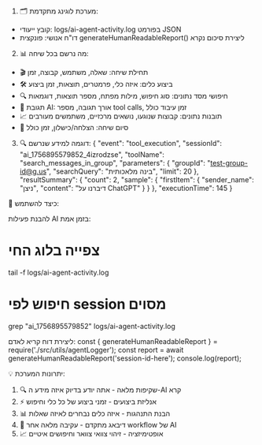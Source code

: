  1. 🗂️ מערכת לוגינג מתקדמת:
  - קובץ ייעודי: logs/ai-agent-activity.log בפורמט JSON
  - דו"ח אנושי: פונקצית generateHumanReadableReport() ליצירת סיכום נקרא

  2. 📊 מה נרשם בכל שיחה:
  - 🎬 תחילת שיחה: שאלה, משתמש, קבוצה, זמן
  - 🛠️ ביצוע כלים: איזה כלי, פרמטרים, תוצאות, זמן ביצוע
  - 🔍 חיפושי מסד נתונים: סוג חיפוש, מילות מפתח, מספר תוצאות, דוגמאות
  - 🤖 תגובת AI: אורך תגובה, מספר tool calls, זמן עיבוד כולל
  - 📈 תובנות נתונים: קבוצות שנוגעו, נושאים מרכזיים, משתמשים מעורבים
  - 🏁 סיום שיחה: הצלחה/כישלון, זמן כולל

  3. 🔍 דוגמה למידע שנרשם:
  {
    "event": "tool_execution",
    "sessionId": "ai_1756895579852_4izrodzse",
    "toolName": "search_messages_in_group",
    "parameters": {
      "groupId": "test-group-id@g.us",
      "searchQuery": "בינה מלאכותית",
      "limit": 20
    },
    "resultSummary": {
      "count": 2,
      "sample": {
        "firstItem": {
          "sender_name": "ניצן",
          "content": "דיברנו על ChatGPT"
        }
      }
    },
    "executionTime": 145
  }

  🚀 כיצד להשתמש:

  להבנת פעילות AI בזמן אמת:
  # צפייה בלוג החי
  tail -f logs/ai-agent-activity.log

  # חיפוש לפי session מסוים
  grep "ai_1756895579852" logs/ai-agent-activity.log

  ליצירת דוח קריא לאדם:
  const { generateHumanReadableReport } = require('./src/utils/agentLogger');
  const report = await generateHumanReadableReport('session-id-here');
  console.log(report);

  💡 יתרונות המערכת:

  1. 🔍 שקיפות מלאה - אתה יודע בדיוק איזה מידע ה-AI קרא
  2. ⚡ אנליזת ביצועים - זמני ביצוע של כל כלי וחיפוש
  3. 📊 הבנת התנהגות - איזה כלים נבחרים לאיזה שאלות
  4. 🐛 דיבאג מתקדם - עקיבה מלאה אחר workflow של AI
  5. 📈 אופטימיזציה - זיהוי צוואי צוואר וחיפושים איטיים